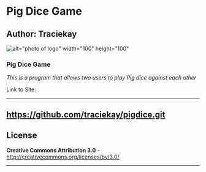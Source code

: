 # Pig Dice Game

## Author: Traciekay

![alt="photo of logo" width="100" height="100"](http://www.animatedimages.org/data/media/710/animated-dice-image-0023.gif)

### **Pig Dice Game**

_This is a program that allows two users to play Pig dice against each other_

Link to Site:

------------------
https://github.com/traciekay/pigdice.git
------------------

License   
------------------

**Creative Commons Attribution 3.0** - http://creativecommons.org/licenses/by/3.0/

------------------
